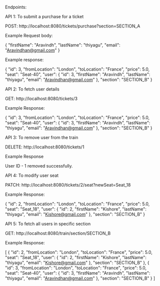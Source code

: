 Endpoints:

API 1: To submit a purchase for a ticket

POST: http://localhost:8080/tickets/purchase?section=SECTION_A

Example Request body:

{
"firstName": "Aravindh",
"lastName": "thiyagu",
"email": "Aravindhan@gmail.com"
}

Example response:

{
"id": 3,
"fromLocation": "London",
"toLocation": "France",
"price": 5.0,
"seat": "Seat-40",
"user": {
"id": 3,
"firstName": "Aravindh",
"lastName": "thiyagu",
"email": "Aravindhan@gmail.com"
},
"section": "SECTION_B"
}

API 2: To fetch user details

GET: http://localhost:8080/tickets/3

Example Response:

{
"id": 3,
"fromLocation": "London",
"toLocation": "France",
"price": 5.0,
"seat": "Seat-40",
"user": {
"id": 3,
"firstName": "Aravindh",
"lastName": "thiyagu",
"email": "Aravindhan@gmail.com"
},
"section": "SECTION_B"
}

API 3: To remove user from the train

DELETE: http://localhost:8080/tickets/1

Example Response

User ID - 1 removed successfully.

API 4: To modify user seat

PATCH: http://localhost:8080/tickets/2/seat?newSeat=Seat_18

Example Response:

{
"id": 2,
"fromLocation": "London",
"toLocation": "France",
"price": 5.0,
"seat": "Seat_18",
"user": {
"id": 2,
"firstName": "Kishore",
"lastName": "thiyagu",
"email": "Kishore@gmail.com"
},
"section": "SECTION_B"
}

API 5: To fetch all users in specific section

GET: http://localhost:8080/train/section/SECTION_B

Example Response:

[
{
"id": 2,
"fromLocation": "London",
"toLocation": "France",
"price": 5.0,
"seat": "Seat_18",
"user": {
"id": 2,
"firstName": "Kishore",
"lastName": "thiyagu",
"email": "Kishore@gmail.com"
},
"section": "SECTION_B"
},
{
"id": 3,
"fromLocation": "London",
"toLocation": "France",
"price": 5.0,
"seat": "Seat-40",
"user": {
"id": 3,
"firstName": "Aravindh",
"lastName": "thiyagu",
"email": "Aravindhan@gmail.com"
},
"section": "SECTION_B"
}
]

